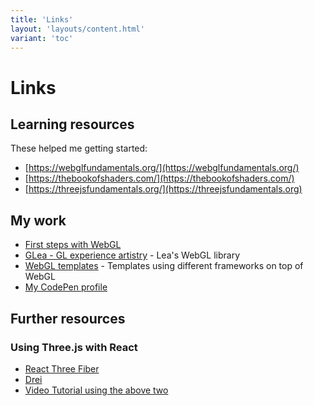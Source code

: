 ```yaml
---
title: 'Links'
layout: 'layouts/content.html'
variant: 'toc'
---
```


# Links

## Learning resources

These helped me getting started:

- [https://webglfundamentals.org/](https://webglfundamentals.org/)
- [https://thebookofshaders.com/](https://thebookofshaders.com/)
- [https://threejsfundamentals.org/](https://threejsfundamentals.org)

## My work

- [First steps with WebGL](https://terabaud.github.io/hello-webgl/)
- [GLea - GL experience artistry](https://terabaud.github.io/glea/) - Lea's WebGL library
- [WebGL templates](https://github.com/terabaud/webgl-templates/) - Templates using different frameworks on top of WebGL
- [My CodePen profile](https://codepen.io/terabaud/)

## Further resources

### Using Three.js with React

- [React Three Fiber](https://github.com/pmndrs/react-three-fiber)
- [Drei](https://github.com/pmndrs/drei)
- [Video Tutorial using the above two](https://www.youtube.com/watch?v=FGG0EeMNUl0)
